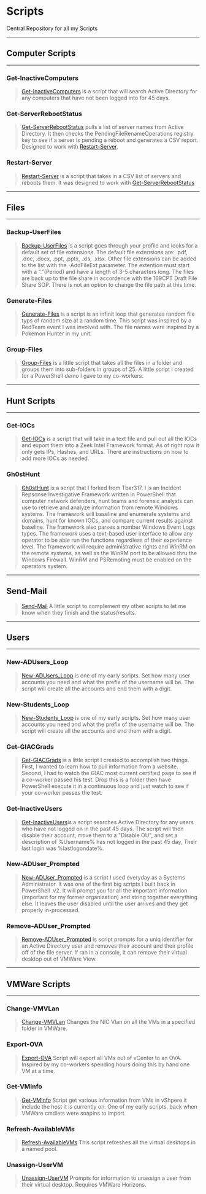 # Scripts  

Central Repository for all my Scripts  
***

## Computer Scripts  

***

### Get-InactiveComputers  

>[Get-InactiveComputers](https://github.com/P0w3rChi3f/Get-InactiveComputers) is a script that will search Active Directory for any computers that have not been logged into for 45 days.

### Get-ServerRebootStatus  

>[Get-ServerRebootStatus](https://github.com/P0w3rChi3f/Get-ServerRebootStatus) pulls a list of server names from Active Directory.  It then checks the PendingFileRenameOperations registry key to see if a server is pending a reboot and generates a CSV report.  Designed to work with [Restart-Server](https://github.com/P0w3rChi3f/Restart-Server).  

### Restart-Server  

>[Restart-Server](https://github.com/P0w3rChi3f/Restart-Server) is a script that takes in a CSV list of servers and reboots them.  It was designed to work with [Get-ServerRebootStatus](https://github.com/P0w3rChi3f/Get-ServerRebootStatus)  

***  

## Files

***

### Backup-UserFiles  

>[Backup-UserFiles](https://github.com/P0w3rChi3f/Backup-UserFiles) is a script goes through your profile and looks for a default set of file extensions.  The default file extensions are: .pdf, .doc, .docx, .ppt, .pptx, .xls, .xlsx. Other file extensions can be added to the list with the -AddFileExt parameter. The extention must start with a "."(Period) and have a length of 3-5 characters long.  The files are back up to the file share in accordence with the 169CPT Draft File Share SOP.  There is not an option to change the file path at this time.  

### Generate-Files  

>[Generate-Files](https://github.com/P0w3rChi3f/Generate-Files) is a script is an infinit loop that generates random file typs of random size at a random time.  This script was inspired by a RedTeam event I was involved with. The file names were inspired by a Pokemon Hunter in my unit.  

### Group-Files  

>[Group-Files](https://github.com/P0w3rChi3f/Generate-Files) is a little script that takes all the files in a folder and groups them into sub-folders in groups of 25.  A little script I created for a PowerShell demo I gave to my co-workers.  

***  

## Hunt Scripts  

***  

### Get-IOCs  

>[Get-IOCs](https://github.com/P0w3rChi3f/Get-IOCs) is a script that will take in a text file and pull out all the IOCs and export them into a Zeek Intel Framework format.  As of right now it only gets IPs, Hashes, and URLs.  There are instructions on how to add more IOCs as needed.

### Gh0stHunt  

>[Gh0stHunt](https://github.com/P0w3rChi3f/Gh0stHunt) is a script that I forked from Tbar317.  I is an Incident Repsonse Investigative Framework written in PowerShell that computer network defenders, hunt teams and forensic analysts can use to retrieve and analyze information from remote Windows systems. The framework will baseline and enumerate systems and domains, hunt for known IOCs, and compare current results against baseline. The framework also parses a number Windows Event Logs types. The framework uses a text-based user interface to allow any operator to be able run the functions regardless of their experience level. The framework will require administrative rights and WinRM on the remote systems, as well as the WinRM port to be allowed thru the Windows Firewall. WinRM and PSRemoting must be enabled on the operators system.

***  

## Send-Mail  

>[Send-Mail](https://github.com/P0w3rChi3f/Send-Mail) A little script to complement my other scripts to let me know when they finish and the status/results.  

***  

## Users  

***  

### New-ADUsers_Loop  

>[New-ADUsers_Loop](https://github.com/P0w3rChi3f/New-ADUser_Loop) is one of my early scripts.  Set how many user accounts you need and what the prefix of the username will be.  The script will create all the accounts and end them with a digit.  

### New-Students_Loop  

>[New-Students_Loop](https://github.com/P0w3rChi3f/New-Student_Loop) is one of my early scripts.  Set how many user accounts you need and what the prefix of the username will be.  The script will create all the accounts and end them with a digit.  

### Get-GIACGrads  

>[Get-GIACGrads](https://github.com/P0w3rChi3f/Get-GIACGrads) is a little script I created to accomplish two things. First, I wanted to learn how to pull information from a website. Second, I had to watch the GIAC most current certified page to see if a co-worker passed his test. Drop this is a folder then have PowerShell execute it in a continuous loop and just watch to see if your co-worker passes the test.

### Get-InactiveUsers

>[Get-InactiveUsers](https://github.com/P0w3rChi3f/Get-InactiveUsers)is a script searches Active Directory for any users who have not logged on in the past 45 days.  The script will then disable their account, move them to a "Disable OU", and set a description of %Username% has not logged in the past 45 day, Their last login was %lastlogondate%.  

### New-ADUser_Prompted  

>[New-ADUser_Prompted](https://github.com/P0w3rChi3f/New-ADUser_Prompted) is a script I used everyday as a Systems Administrator.  It was one of the first big scripts I built back in PowerShell .v2.  It will prompt you for all the important information (important for my former organization) and string together everything else.  It leaves the user disabled until the user arrives and they get properly in-processed.  

### Remove-ADUser_Prompted  

>[Remove-ADUser_Prompted](https://github.com/P0w3rChi3f/Remove-ADUser_Prompted) is script prompts for a uniq identifier for an Active Directory user and removes their account and their profile off of the file server.  If ran in a console, it can remove their virtual desktop out of VMWare View.  

***  

## VMWare Scripts  

***  

### Change-VMVLan  

>[Change-VMVLan](https://github.com/P0w3rChi3f/Change-VMVlan) Changes the NIC Vlan on all the VMs in a specified folder in VMWare.  

### Export-OVA  

>[Export-OVA](https://github.com/P0w3rChi3f/Export-OVA) Script will export all VMs out of vCenter to an OVA.  Inspired by my co-workers spending hours doing this by hand one VM at a time.  

### Get-VMInfo  

>[Get-VMInfo](https://github.com/P0w3rChi3f/Get-VMInfo) Script get various information from VMs in vShpere it include the host it is currently on.  One of my early scripts, back when VMWare cmdlets were snapins to import.  

### Refresh-AvailableVMs  

>[Refresh-AvailableVMs](https://github.com/P0w3rChi3f/Refresh-AvailableVMs) This script refreshes all the virtual desktops in a named pool.

### Unassign-UserVM  

>[Unassign-UserVM](https://github.com/P0w3rChi3f/Unassign-UserVM) Prompts for information to unassign a user from their virtual desktop.  Requires VMWare Horizons.  

